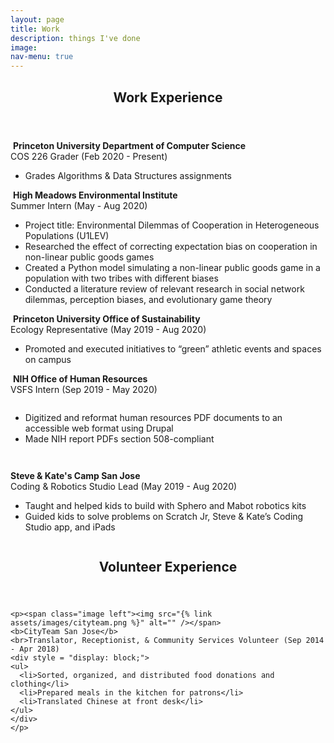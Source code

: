 ```yaml
---
layout: page
title: Work
description: things I've done
image:
nav-menu: true
---
```


<!-- Main -->
<div id="main" class="alt">

<!-- One -->
<section id="one">
	<div class="inner">
		<header class="major">
			<h1>Work Experience</h1>
		</header>

  <p><span class="image left"><img src="{% link assets/images/princeton.png %}" alt="" /></span>
  <b>Princeton University Department of Computer Science</b>
  <br>COS 226 Grader (Feb 2020 - Present)
  <ul>
    <li>Grades Algorithms & Data Structures assignments</li>
  </ul>
  </p>

  <p><span class="image left"><img src="{% link assets/images/hmei-logo.svg %}" alt="" /></span>
  <b>High Meadows Environmental Institute</b>
  <br>Summer Intern (May - Aug 2020)
  <ul>
    <li>Project title: Environmental Dilemmas of Cooperation in Heterogeneous Populations (U1LEV)</li>
    <li>Researched the effect of correcting expectation bias on cooperation in non-linear public goods games</li>
    <li>Created a Python model simulating a non-linear public goods game in a population with two tribes with different biases</li>
    <li>Conducted a literature review of relevant research in social network dilemmas, perception biases, and evolutionary game theory</li>
  </ul>
  </p>

  <p><span class="image left"><img src="{% link assets/images/princeton.png %}" alt="" /></span>
  <b>Princeton University Office of Sustainability</b>
  <br>Ecology Representative (May 2019 - Aug 2020)
  <ul>
    <li>Promoted and executed initiatives to “green” athletic events and spaces on campus</li>
  </ul>
  </p>

  <p><span class="image left"><img src="{% link assets/images/nih-logo.png %}" alt="" /></span>
  <b>NIH Office of Human Resources</b>
  <br>VSFS Intern (Sep 2019 - May 2020)
  <div style = "display: inline-block;">
  <ul>
    <li>Digitized and reformat human resources PDF documents to an accessible web format using Drupal</li>
    <li>Made NIH report PDFs section 508-compliant</li>
  </ul>
  </div>
  </p>

  <p><span class="image left"><img src="{% link assets/images/sk.png %}" alt="" /></span>
  <div style = "display: inline-block;">
  <b>Steve & Kate's Camp San Jose</b>
  <br>Coding & Robotics Studio Lead (May 2019 - Aug 2020)
  <ul>
    <li>Taught and helped kids to build with Sphero and Mabot robotics kits</li>
    <li>Guided kids to solve problems on Scratch Jr, Steve & Kate’s Coding Studio app, and iPads</li>
  </ul>
  </div>
  </p>

</div>
</section>

<section id="two">
	<div class="inner">
    <header class="major">
      <h1>Volunteer Experience</h1>
    </header>

    <p><span class="image left"><img src="{% link assets/images/cityteam.png %}" alt="" /></span>
    <b>CityTeam San Jose</b>
    <br>Translator, Receptionist, & Community Services Volunteer (Sep 2014 - Apr 2018)
    <div style = "display: block;">
    <ul>
      <li>Sorted, organized, and distributed food donations and clothing</li>
      <li>Prepared meals in the kitchen for patrons</li>
      <li>Translated Chinese at front desk</li>
    </ul>
    </div>
    </p>

</div>
</section>
</div>
